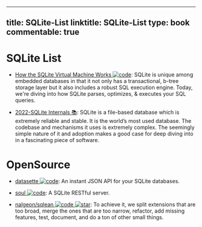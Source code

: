 
---
title: SQLite-List
linktitle: SQLite-List
type: book
commentable: true
---

# SQLite List

- [How the SQLite Virtual Machine Works ![code](https://ng-tech.icu/assets/code.svg)](https://fly.io/blog/sqlite-virtual-machine/): SQLite is unique among embedded databases in that it not only has a transactional, b-tree storage layer but it also includes a robust SQL execution engine. Today, we're diving into how SQLite parses, optimizes, & executes your SQL queries.

- [2022-SQLite Internals 📚](https://www.compileralchemy.com/books/sqlite-internals/): SQLite is a file-based database which is extremely reliable and stable. It is the world’s most used database. The codebase and mechanisms it uses is extremely complex. The seemingly simple nature of it and adoption makes a good case for deep diving into in a fascinating piece of software.

# OpenSource

- [datasette ![code](https://ng-tech.icu/assets/code.svg)](https://github.com/simonw/datasette): An instant JSON API for your SQLite databases.

- [soul ![code](https://ng-tech.icu/assets/code.svg)](https://github.com/thevahidal/soul): A SQLite RESTful server.

- [nalgeon/sqlean ![code](https://ng-tech.icu/assets/code.svg) ![star](https://img.shields.io/github/stars/nalgeon/sqlean)](https://github.com/nalgeon/sqlean): To achieve it, we split extensions that are too broad, merge the ones that are too narrow, refactor, add missing features, test, document, and do a ton of other small things.

    